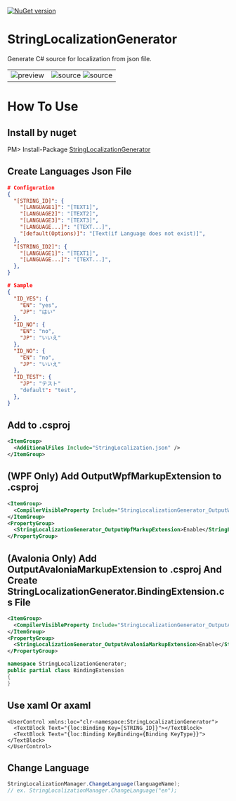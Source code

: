 [![NuGet version](https://badge.fury.io/nu/StringLocalizationGenerator.svg)](https://badge.fury.io/nu/StringLocalizationGenerator)

# StringLocalizationGenerator
Generate C# source for localization from json file.

|  |  |
|---|---|
| ![preview](https://user-images.githubusercontent.com/114784289/280459762-728222c9-7fa1-45a4-ab21-3e1bd90c8f88.gif) | ![source](https://user-images.githubusercontent.com/114784289/280459845-4d635ad1-7385-4144-b5f9-be71906cb02f.png) ![source](https://user-images.githubusercontent.com/114784289/280460029-613b3a3c-8f27-4690-ad60-00eb34de636c.png)  |

# How To Use
## Install by nuget
PM> Install-Package [StringLocalizationGenerator](https://www.nuget.org/packages/StringLocalizationGenerator)

## Create Languages Json File
```json
# Configuration
{
  "[STRING_ID]": {
    "[LANGUAGE1]": "[TEXT1]",
    "[LANGUAGE2]": "[TEXT2]",
    "[LANGUAGE3]": "[TEXT3]",
    "[LANGUAGE...]": "[TEXT...]",
    "[default(Options)]": "[Text(if Language does not exist)]",
  },
  "[STRING_ID2]": {
    "[LANGUAGE1]": "[TEXT1]",
    "[LANGUAGE...]": "[TEXT...]",
  },
}
```
```json
# Sample
{
  "ID_YES": {
    "EN": "yes",
    "JP": "はい"
  },
  "ID_NO": {
    "EN": "no",
    "JP": "いいえ"
  },
  "ID_NO": {
    "EN": "no",
    "JP": "いいえ"
  },
  "ID_TEST": {
    "JP": "テスト"
    "default": "test",
  },
}
```

## Add <AdditionalFiles> to .csproj
```xml
<ItemGroup>
  <AdditionalFiles Include="StringLocalization.json" />
</ItemGroup>
```

## (WPF Only) Add OutputWpfMarkupExtension to .csproj
```xml
<ItemGroup>
  <CompilerVisibleProperty Include="StringLocalizationGenerator_OutputWpfMarkupExtension" />
</ItemGroup>
<PropertyGroup>
  <StringLocalizationGenerator_OutputWpfMarkupExtension>Enable</StringLocalizationGenerator_OutputWpfMarkupExtension>
</PropertyGroup>
```

## (Avalonia Only) Add OutputAvaloniaMarkupExtension to .csproj And <br/>Create StringLocalizationGenerator.BindingExtension.cs File
```xml
<ItemGroup>
  <CompilerVisibleProperty Include="StringLocalizationGenerator_OutputAvaloniaMarkupExtension" />
</ItemGroup>
<PropertyGroup>
  <StringLocalizationGenerator_OutputAvaloniaMarkupExtension>Enable</StringLocalizationGenerator_OutputAvaloniaMarkupExtension>
</PropertyGroup>
```
```csharp
namespace StringLocalizationGenerator;
public partial class BindingExtension
{
}
```

## Use xaml Or axaml
```xaml
<UserControl xmlns:loc="clr-namespace:StringLocalizationGenerator">
  <TextBlock Text="{loc:Binding Key=[STRING_ID]}"></TextBlock>
  <TextBlock Text="{loc:Binding KeyBinding={Binding KeyType}}"></TextBlock>
</UserControl>
```

## Change Language
```csharp
StringLocalizationManager.ChangeLanguage(languageName);
// ex. StringLocalizationManager.ChangeLanguage("en");
```

